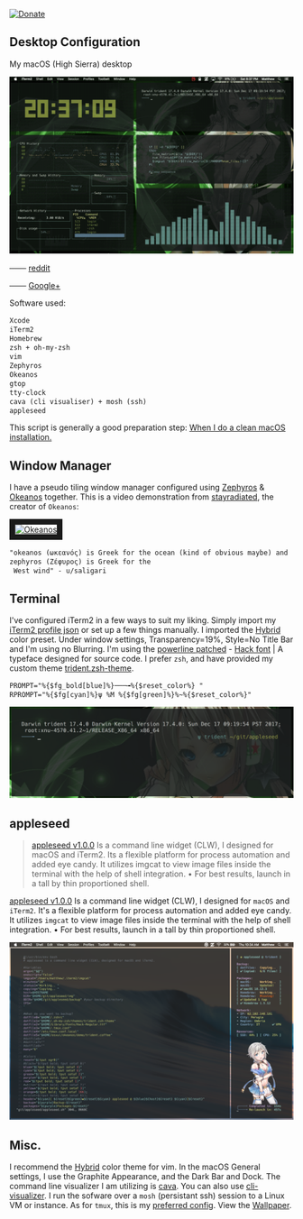 [![Donate](https://img.shields.io/badge/Donate-PayPal-green.svg)](https://www.paypal.com/cgi-bin/webscr?cmd=_s-xclick&hosted_button_id=KYEHRWKYCD3A2)

## Desktop Configuration

My macOS (High Sierra) desktop 

![macOS](/img/macOS.gif)

─── [reddit](https://redd.it/850z1e)

─── [Google+](https://plus.google.com/103376197601313389933/posts/BvfTGdpBJKf)

Software used:

    Xcode
    iTerm2
    Homebrew
    zsh + oh-my-zsh
    vim
    Zephyros
    Okeanos
    gtop
    tty-clock
    cava (cli visualiser) + mosh (ssh)
    appleseed

This script is generally a good preparation step: [When I do a clean macOS installation.](https://github.com/mzdr/macOS) 

## Window Manager
I have a pseudo tiling window manager configured using [Zephyros](https://github.com/sdegutis/zephyros) & [Okeanos](https://github.com/stayradiated/okeanos) together. This is a video demonstration from [stayradiated](https://github.com/stayradiated), the creator of `Okeanos`: 

<a href="http://www.youtube.com/watch?feature=player_embedded&v=10Zwc6r5sLs
" target="_blank"><img src="http://img.youtube.com/vi/10Zwc6r5sLs/0.jpg" 
alt="Okeanos" width="240" height="180" border="10" /></a>

    "okeanos (ωκεανός) is Greek for the ocean (kind of obvious maybe) and zephyros (Ζέφυρος) is Greek for the
     West wind" - u/saligari

## Terminal
I've configured iTerm2 in a few ways to suit my liking. Simply import my [iTerm2 profile json](https://github.com/mattinclude/appleseed/tree/master/backup) or set up a few things manually. I imported the [Hybrid](https://github.com/mattinclude/appleseed/tree/master/backup) color preset. Under window settings, Transparency=19%, Style=No Title Bar and I'm using no Blurring. I'm using the [powerline patched](https://github.com/powerline/fonts) - [Hack font](https://github.com/mattinclude/appleseed/tree/master/backup) | A typeface designed for source code. I prefer `zsh`, and have provided my custom theme [trident.zsh-theme](https://github.com/mattinclude/appleseed/tree/master/backup). 

    PROMPT="%{$fg_bold[blue]%}───╼%{$reset_color%} "
    RPROMPT="%{$fg[cyan]%}ψ %M %{$fg[green]%}%~%{$reset_color%}"


![macOS](/img/trident_zsh.png)

## appleseed

> [appleseed v1.0.0](https://github.com/mattinclude/appleseed) Is a command line widget (CLW), I designed for macOS 
> and iTerm2. Its a flexible platform for process automation and added 
> eye candy. It utilizes imgcat to view image files inside the terminal 
> with the help of shell integration. • For best results, launch in a 
> tall by thin proportioned shell.

[appleseed v1.0.0](https://github.com/mattinclude/appleseed) Is a command line widget (CLW), I designed for `macOS` and `iTerm2`. It's a flexible platform for process automation and added eye candy. It utilizes `imgcat` to view image files inside the terminal with the help of shell integration. • For best results, launch in a tall by thin proportioned shell.

![appleseed](/img/appleseed.png)

## Misc.
I recommend the [Hybrid](https://github.com/mattinclude/appleseed/tree/master/backup) color theme for vim. In the macOS General settings, I use the Graphite Appearance, and the Dark Bar and Dock. The command line visualizer I am utilizing is [cava](https://github.com/karlstav/cava). You can also use [cli-visualizer](https://github.com/dpayne/cli-visualizer). I run the sofware over a `mosh` (persistant ssh) session to a Linux VM or instance. As for `tmux`, this is my [preferred config](https://github.com/mattinclude/etc-tmux). View the [Wallpaper](img/bg0.png).  
